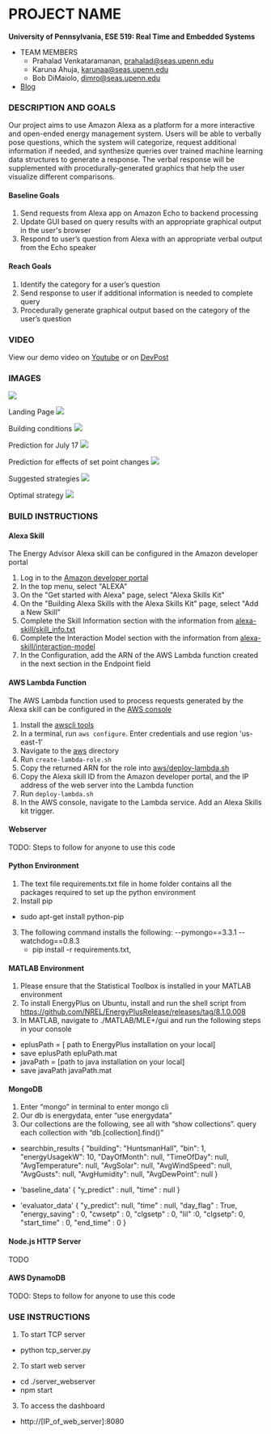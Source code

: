PROJECT NAME
============

**University of Pennsylvania, ESE 519: Real Time and Embedded Systems**

* TEAM MEMBERS
  * Prahalad Venkataramanan, prahalad@seas.upenn.edu
  * Karuna Ahuja, karunaa@seas.upenn.edu
  * Bob DiMaiolo, dimro@seas.upenn.edu
* [Blog](https://devpost.com/software/open-ended-energy-management) 

### DESCRIPTION AND GOALS
Our project aims to use Amazon Alexa as a platform for a more interactive and open-ended energy management system. Users will be able to verbally pose questions, which the system will categorize, request additional information if needed, and synthesize queries over trained machine learning data structures to generate a response. The verbal response will be supplemented with procedurally-generated graphics that help the user visualize different comparisons. 

#### Baseline Goals
1. Send requests from Alexa app on Amazon Echo to backend processing 
2. Update GUI based on query results with an appropriate graphical output in the user's browser
3. Respond to user’s question from Alexa with an appropriate verbal output from the Echo speaker

#### Reach Goals
1. Identify the category for a user’s question
2. Send response to user if additional information is needed to complete query
3. Procedurally generate graphical output based on the category of the user’s question

### VIDEO
View our demo video on [Youtube](https://www.youtube.com/watch?v=9K7-ZB2uEb0&feature=youtu.be) or on [DevPost](https://devpost.com/software/open-ended-energy-management)

### IMAGES
![](images/system_components.png)

Landing Page
![](images/landing.png)

Building conditions
![](images/building_conditions.png)

Prediction for July 17
![](images/prediction_july17.png)

Prediction for effects of set point changes
![](images/prediction_setpoint_changes.png)

Suggested strategies
![](images/suggest_good_strategies.png)

Optimal strategy
![](images/optimumconditions.png)


### BUILD INSTRUCTIONS

#### Alexa Skill
The Energy Advisor Alexa skill can be configured in the Amazon developer portal

1. Log in to the [Amazon developer portal](https://developer.amazon.com/)
2. In the top menu, select "ALEXA"
3. On the "Get started with Alexa" page, select "Alexa Skills Kit"
4. On the "Building Alexa Skills with the Alexa Skills Kit" page, select "Add a New Skill"
5. Complete the Skill Information section with the information from [alexa-skill/skill_info.txt](alexa-skill/skill_info.txt)
6. Complete the Interaction Model section with the information from [alexa-skill/interaction-model](alexa-skill/interaction-model)
7. In the Configuration, add the ARN of the AWS Lambda function created in the next section in the Endpoint field

#### AWS Lambda Function
The AWS Lambda function used to process requests generated by the Alexa skill can be configured in the [AWS console](https://aws.amazon.com/)

1. Install the [awscli tools](https://aws.amazon.com/cli/?sc_channel=PS&sc_campaign=acquisition_US&sc_publisher=google&sc_medium=command_line_b&sc_content=aws_cli_bmm&sc_detail=%2Baws%20%2Bcli&sc_category=command_line&sc_segment=159752350301&sc_matchtype=b&sc_country=US&s_kwcid=AL!4422!3!159752350301!b!!g!!%2Baws%20%2Bcli&ef_id=WEjP8gAAACGg3q8g:20161208031354:s)
2. In a terminal, run `aws configure`. Enter credentials and use region 'us-east-1'
3. Navigate to the [aws](aws) directory
4. Run `create-lambda-role.sh`
5. Copy the returned ARN for the role into [aws/deploy-lambda.sh](aws/deploy-lambda.sh)
6. Copy the Alexa skill ID from the Amazon developer portal, and the IP address of the web server into the Lambda function
6. Run `deploy-lambda.sh`
7. In the AWS console, navigate to the Lambda service. Add an Alexa Skills kit trigger.

#### Webserver
TODO: Steps to follow for anyone to use this code

#### Python Environment
1. The text file requirements.txt file in home folder contains all the packages required to set up the python environment
2. Install pip
 - sudo apt-get install python-pip
3. The following command installs the following:
   --pymongo==3.3.1
   --watchdog==0.8.3
   - pip install -r requirements.txt, 

#### MATLAB Environment
1. Please ensure that the Statistical Toolbox is installed in your MATLAB environment
2. To install EnergyPlus on Ubuntu, install and run the shell script from  https://github.com/NREL/EnergyPlusRelease/releases/tag/8.1.0.008
3. In MATLAB, navigate to ./MATLAB/MLE+/gui and run the following steps in your console
  - eplusPath = [ path to EnergyPlus installation on your local]
  - save eplusPath epluPath.mat
  - javaPath = [path to java installation on your local]
  - save javaPath javaPath.mat

#### MongoDB 
1. Enter “mongo” in terminal to enter mongo cli
2. Our db is energydata, enter “use energydata”
3. Our collections are the following, see all with “show collections”. query each collection with “db.[collection].find()”

- searchbin_results
 {
  "building": "HuntsmanHall",
  "bin": 1,
  "energyUsagekW": 10,
  "DayOfMonth": null,
  "TimeOfDay": null,
  "AvgTemperature": null,
  "AvgSolar": null,
  "AvgWindSpeed": null,
  "AvgGusts": null,
  "AvgHumidity": null,
  "AvgDewPoint": null
 }

- 'baseline_data'
 {
 "y_predict" : null,
 "time" : null
 }

- 'evaluator_data'
 {
  "y_predict": null,
  "time" : null,
  "day_flag" : True,
  "energy_saving" : 0,
  "cwsetp" : 0,
  "clgsetp" : 0,
  "lil" :0,
  "clgsetp": 0,
  "start_time" : 0,
  "end_time" : 0
  }

#### Node.js HTTP Server
TODO 
#### AWS DynamoDB
TODO: Steps to follow for anyone to use this code


### USE INSTRUCTIONS
1. To start TCP server
 - python tcp_server.py

2. To start web server
 - cd ./server_webserver
 - npm start

3. To access the dashboard 
 - http://[IP_of_web_server]:8080


